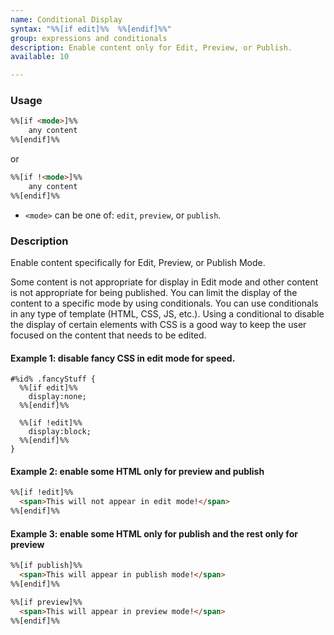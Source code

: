```yaml
---
name: Conditional Display
syntax: "%%[if edit]%%  %%[endif]%%"
group: expressions and conditionals
description: Enable content only for Edit, Preview, or Publish.
available: 10

---
```




### Usage

```html
%%[if <mode>]%%  
    any content
%%[endif]%%  
```

or

```html
%%[if !<mode>]%%  
    any content
%%[endif]%%  
```

 - `<mode>` can be one of: `edit`, `preview`, or `publish`.


### Description

Enable content specifically for Edit, Preview, or Publish Mode. 

Some content is not appropriate for display in Edit mode and other content is not appropriate for being published. You can limit the display of the content to a specific mode by using conditionals. You can use conditionals in any type of template (HTML, CSS, JS, etc.). Using a conditional to disable the display of certain elements with CSS is a good way to keep the user focused on the content that needs to be edited.

#### Example 1: disable fancy CSS in edit mode for speed.

```
#%id% .fancyStuff {  
  %%[if edit]%%  
    display:none;  
  %%[endif]%%

  %%[if !edit]%%  
    display:block;  
  %%[endif]%%  
}  
```


#### Example 2:  enable some HTML only for preview and publish

```html
%%[if !edit]%%
  <span>This will not appear in edit mode!</span>
%%[endif]%%
```




#### Example 3:  enable some HTML only for publish and the rest only for preview

```html
%%[if publish]%%
  <span>This will appear in publish mode!</span>
%%[endif]%%

%%[if preview]%%
  <span>This will appear in preview mode!</span>
%%[endif]%%
```










